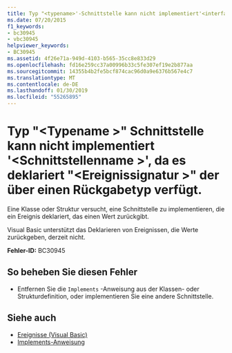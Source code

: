 ```yaml
---
title: Typ "<typename>'-Schnittstelle kann nicht implementiert'<interfacename>'da deklariert"<eventsignature>"die über einen Rückgabetyp verfügt.
ms.date: 07/20/2015
f1_keywords:
- bc30945
- vbc30945
helpviewer_keywords:
- BC30945
ms.assetid: 4f26e71a-949d-4103-b565-35cc8e833d29
ms.openlocfilehash: fd16e259cc37a00996b33c5fe307ef19e2b877aa
ms.sourcegitcommit: 14355b4b2fe5bcf874cac96d0a9e6376b567e4c7
ms.translationtype: MT
ms.contentlocale: de-DE
ms.lasthandoff: 01/30/2019
ms.locfileid: "55265895"
---
```

# <a name="type-typename-cannot-implement-interface-interfacename-because-it-declares-eventsignature-which-has-a-return-type"></a>Typ "\<Typename >" Schnittstelle kann nicht implementiert '\<Schnittstellenname >', da es deklariert "\<Ereignissignatur >" der über einen Rückgabetyp verfügt.
Eine Klasse oder Struktur versucht, eine Schnittstelle zu implementieren, die ein Ereignis deklariert, das einen Wert zurückgibt.  
  
 Visual Basic unterstützt das Deklarieren von Ereignissen, die Werte zurückgeben, derzeit nicht.  
  
 **Fehler-ID:** BC30945  
  
## <a name="to-correct-this-error"></a>So beheben Sie diesen Fehler  
  
-   Entfernen Sie die `Implements` -Anweisung aus der Klassen- oder Strukturdefinition, oder implementieren Sie eine andere Schnittstelle.  
  
## <a name="see-also"></a>Siehe auch
- [Ereignisse (Visual Basic)](~/docs/visual-basic/programming-guide/language-features/events/index.md)
- [Implements-Anweisung](../../visual-basic/language-reference/statements/implements-statement.md)

